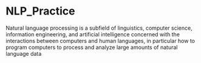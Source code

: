 # NLP_Practice
Natural language processing is a subfield of linguistics, computer science, information engineering, and artificial intelligence concerned with the interactions between computers and human languages, in particular how to program computers to process and analyze large amounts of natural language data
